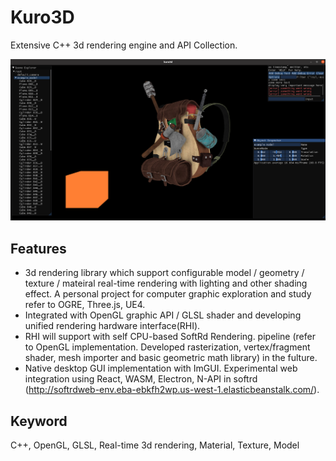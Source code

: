 # Kuro3D
Extensive C++ 3d rendering engine and API Collection.

![kuro3d_gui](https://github.com/davidpypysp/kuro3d/blob/master/docs/pics/kuro3d_gui.png)

## Features
* 3d rendering library which support configurable model / geometry / texture / mateiral real-time rendering with
lighting and other shading effect. A personal project for computer graphic exploration and study refer to OGRE, Three.js, UE4.
* Integrated with OpenGL graphic API / GLSL shader and developing unified rendering hardware interface(RHI).
*  RHI will support with self CPU-based SoftRd Rendering. pipeline (refer to OpenGL implementation. Developed rasterization, vertex/fragment shader, mesh importer and basic geometric math library) in the fulture.
* Native desktop GUI implementation with ImGUI. Experimental web integration using React, WASM, Electron, N-API in softrd (http://softrdweb-env.eba-ebkfh2wp.us-west-1.elasticbeanstalk.com/).

## Keyword
C++, OpenGL, GLSL, Real-time 3d rendering, Material, Texture, Model
